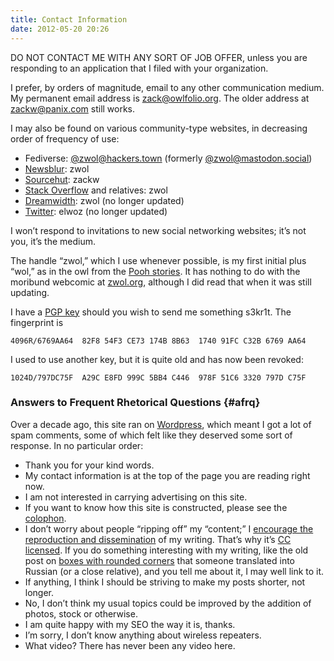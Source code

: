 ```yaml
---
title: Contact Information
date: 2012-05-20 20:26
---
```


DO NOT CONTACT ME WITH ANY SORT OF JOB OFFER,
unless you are responding to an application
that I filed with your organization.

I prefer, by orders of magnitude, email to any other communication medium.
My permanent email address is
[zack@owlfolio.org](mailto:zack@owlfolio.org).
The older address at
[zackw@panix.com](zackw@panix.com)
still works.

I may also be found on various community-type websites,
in decreasing order of frequency of use:

* Fediverse: [@zwol@hackers.town](https://hackers.town/@zwol)
  (formerly [@zwol@mastodon.social](https://mastodon.social/@zwol))
* [Newsblur](https://zwol.newsblur.com/): zwol
* [Sourcehut](https://sr.ht/~zackw): zackw
* [Stack Overflow](https://stackoverflow.com/users/388520) and relatives: zwol
* [Dreamwidth](https://zwol.dreamwidth.org/): zwol (no longer updated)
* [Twitter](https://twitter.com/elwoz): elwoz (no longer updated)

I won’t respond to invitations to new social networking websites;
it’s not you, it’s the medium.

The handle “zwol,” which I use whenever possible,
is my first initial plus “wol,” as in the owl from
the [Pooh stories](https://en.wikipedia.org/wiki/Winnie-the-Pooh).
It has nothing to do with the moribund webcomic
at [zwol.org](https://www.zwol.org/),
although I did read that when it was still updating.

I have a
[PGP key](https://keys.openpgp.org/vks/v1/by-fingerprint/82F854F3CE73174B8B63174091FCC32B6769AA64)
should you wish to send me something s3kr1t.  The fingerprint is

    4096R/6769AA64  82F8 54F3 CE73 174B 8B63  1740 91FC C32B 6769 AA64

I used to use another key, but it is quite old and has now been revoked:

    1024D/797DC75F  A29C E8FD 999C 5BB4 C446  978F 51C6 3320 797D C75F


### Answers to Frequent Rhetorical Questions {#afrq}

Over a decade ago,
this site ran on [Wordpress](https://wordpress.org/),
which meant I got a lot of spam comments,
some of which felt like they deserved some sort of response.
In no particular order:

* Thank you for your kind words.
* My contact information is at the top of the page you are reading right now.
* I am not interested in carrying advertising on this site.
* If you want to know how this site is constructed, please see the
  [colophon](/about/#colophon).
* I don’t worry about people “ripping off” my “content;”
  I [encourage the reproduction and dissemination](https://www.popmartian.com/mcelwaine/)
  of my writing.
  That’s why it’s [CC licensed](https://creativecommons.org/licenses/by-nc/4.0/).
  If you do something interesting with my writing,
  like the old post on [boxes with rounded corners](/htmletc/border-radius/)
  that someone translated into Russian (or a close relative),
  and you tell me about it,
  I may well link to it.
* If anything,
  I think I should be striving to make my posts shorter,
  not longer.
* No, I don’t think my usual topics could be improved
  by the addition of photos,
  stock or otherwise.
* I am quite happy with my SEO the way it is, thanks.
* I’m sorry, I don’t know anything about wireless repeaters.
* What video? There has never been any video here.
